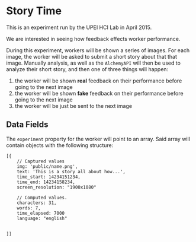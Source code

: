 # Story Time
This is an experiment run by the UPEI HCI Lab in April 2015.

We are interested in seeing how feedback effects worker performance.

During this experiment, workers will be shown a series of images. For each image, the worker will be asked to submit a 
short story about that that image. Manually analysis, as well as the `AlchemyAPI` will then be used to analyze their 
short story, and then one of three things will happen:

1. the worker will be shown **real** feedback on their performance before going to the next image
1. the worker will be shown **fake** feedback on their performance before going to the next image
1. the worker will be just be sent to the next image

## Data Fields
The `experiment` property for the worker will point to an array. 
Said array will contain objects with the following structure: 

    [{
        // Captured values
        img: 'public/name.png',
        text: 'This is a story all about how...',
        time_start: 14234151234,
        time_end: 14234158234,
        screen_resolution: "1900x1080"
        
        // Computed values.
        characters: 31,
        words: 7,
        time_elapsed: 7000
        language: "english"
        

    ]]
    
    
    


